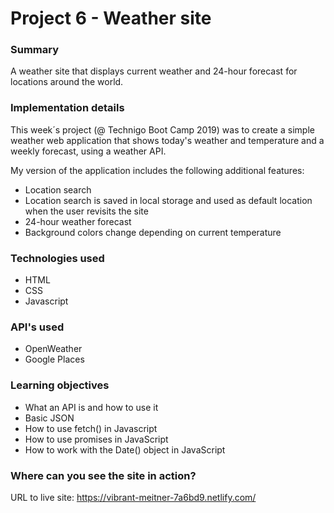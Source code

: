 # Project 6 - Weather site

### Summary

A weather site that displays current weather and 24-hour forecast for locations around the world.

### Implementation details

This week´s project (@ Technigo Boot Camp 2019) was to create a simple weather web application that shows today's weather and temperature and a weekly forecast, using a weather API.

My version of the application includes the following additional features:

- Location search
- Location search is saved in local storage and used as default location when the user revisits the site
- 24-hour weather forecast
- Background colors change depending on current temperature

### Technologies used

- HTML
- CSS
- Javascript

### API's used

- OpenWeather
- Google Places

### Learning objectives

- What an API is and how to use it
- Basic JSON
- How to use fetch() in Javascript
- How to use promises in JavaScript
- How to work with the Date() object in JavaScript

### Where can you see the site in action?

URL to live site: https://vibrant-meitner-7a6bd9.netlify.com/

